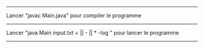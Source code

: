 ----------------------------------------------------
Lancer "javac Main.java" pour compiler le programme 

----------------------------------------------------
Lancer "java Main input.txt + || - || *  -log " pour lancer le programme

----------------------------------------------------
